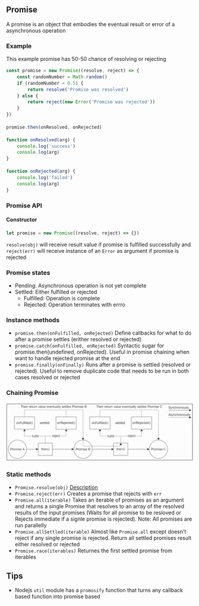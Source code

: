 ## Promise
A promise is an object that embodies the eventual result or error of a asynchronous operation
### Example
This example promise has 50-50 chance of resolving or rejecting
```Javascript
const promise = new Promise((resolve, reject) => {
    const randomNumber = Math.random()
    if (randomNumber < 0.5) {
        return resolve('Promise was resolved')
    } else {
        return reject(new Error('Promise was rejected'))
    }
})

promise.then(onResolved, onRejected)

function onResolved(arg) {
    console.log('success')
    console.log(arg)
}

function onRejected(arg) {
    console.log('failed')
    console.log(arg)
}
```
### Promise API
#### Constructor
```javascript
let promise = new Promise((resolve, reject) => {})
```
``resolve(obj)`` will receive result value if promise is fulfilled successfully and ``reject(err)`` will receive instance of an ``Error`` as argument if promise is rejected
### Promise states
- Pending: Asynchronous operation is not yet complete
- Settled: Either fulfilled or rejected
    - Fulfilled: Operation is complete
    - Rejected: Operation terminates with errro

### Instance methods
- ``promise.then(onFulfilled, onRejected)`` Define callbacks for what to do after a promise settles (erither resolved or rejected)
- ``promise.catch(onFulfilled, onRejected)`` Syntactic sugar for promise.then(undefined, onRejected). Useful in promise chaining when want to handle rejected promise at the end
- ``promise.finally(onFinally)`` Runs after a promise is settled (resolved or rejected). Useful to remove duplicate code that needs to be run in both cases resolved or rejected
### Chaining Promise
![Promise chaining](Promise_diagram.png)
### Static methods
- ``Promise.resolve(obj)`` [Description](https://developer.mozilla.org/en-US/docs/Web/JavaScript/Reference/Global_Objects/Promise/resolve)
- ``Promise.reject(err)`` Creates a promise that rejects with ``err``
- ``Promise.all(iterable)`` Takes an iterable of promises as an argument and returns a single Promise that resolves to an array of the resolved results of the input promises (Waits for all promise to be resloved or Rejects immediate if a signle promise is rejected).
Note: All promises are run parallelly
- ``Promise.allSettled(iterable)`` Almost like ``Promise.all`` except doesn't reject if any single promise is rejected. Return all settled promises result either resolved or rejected
- ``Promise.race(iterables)`` Returnes the first settled promise from iterables
## Tips
- Nodejs ``util`` module has a ``promosify`` function that turns any callback based function into promise based